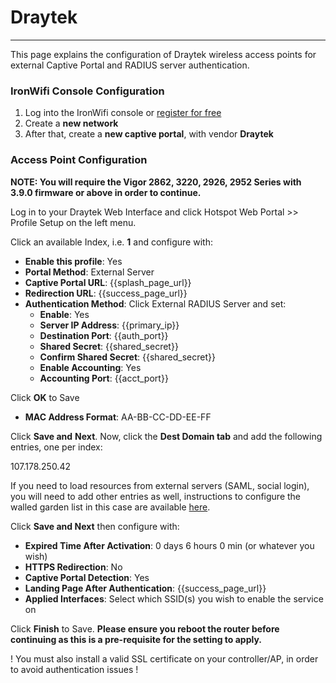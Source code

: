 # **Draytek**

---

This page explains the configuration of Draytek wireless access points for external Captive  Portal and RADIUS server authentication.

### IronWifi Console Configuration

1. Log into the IronWifi console or [register for free](https://console.ironwifi.com/register)
2. Create a **new network**
3. After that, create a **new captive portal**, with vendor **Draytek**

### Access Point Configuration

**NOTE: You will require the Vigor 2862, 3220, 2926, 2952 Series with 3.9.0 firmware or above in order to continue.**

Log in to your Draytek Web Interface and click Hotspot Web Portal &gt;&gt; Profile Setup on the left menu.

Click an available Index, i.e. **1** and configure with:

- **Enable this profile**: Yes
- **Portal Method**: External Server
- **Captive Portal URL**: {{splash_page_url}}
- **Redirection URL**: {{success_page_url}}
- **Authentication Method**: Click External RADIUS Server and set:  
    - **Enable**: Yes  
    - **Server IP Address**: {{primary_ip}}  
    - **Destination Port**: {{auth_port}}  
    - **Shared Secret**: {{shared_secret}}  
    - **Confirm Shared Secret**: {{shared_secret}}  
    - **Enable Accounting**: Yes  
    - **Accounting Port**: {{acct_port}}  
      
Click **OK** to Save

- **MAC Address Format**: AA-BB-CC-DD-EE-FF

Click **Save and** **Next**. Now, click the **Dest Domain tab** and add the following entries, one per index:

107.178.250.42
  
If you need to load resources from external servers (SAML, social login), you will need to add other entries as well, instructions to configure the walled garden list in this case are available [here](https://ironwifi.com/walled-garden-list-guide).

Click **Save and Next** then configure with:

- **Expired Time After Activation**: 0 days 6 hours 0 min (or whatever you wish)
- **HTTPS Redirection**: No
- **Captive Portal Detection**: Yes
- **Landing Page After Authentication**: {{success_page_url}}
- **Applied Interfaces**: Select which SSID(s) you wish to enable the service on

Click **Finish** to Save. **Please ensure you reboot the router before continuing as this is a pre-requisite for the setting to apply.**

 ! You must also install a valid SSL certificate on your controller/AP, in order to avoid authentication issues !

